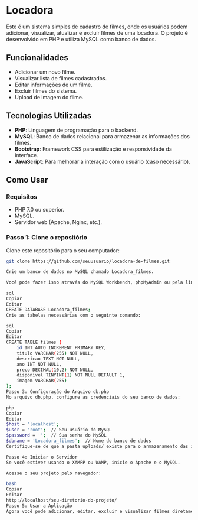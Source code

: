 
# Locadora 

Este é um sistema simples de cadastro de filmes, onde os usuários podem adicionar, visualizar, atualizar e excluir filmes de uma locadora. O projeto é desenvolvido em PHP e utiliza MySQL como banco de dados.

## Funcionalidades

- Adicionar um novo filme.
- Visualizar lista de filmes cadastrados.
- Editar informações de um filme.
- Excluir filmes do sistema.
- Upload de imagem do filme.

## Tecnologias Utilizadas

- **PHP**: Linguagem de programação para o backend.
- **MySQL**: Banco de dados relacional para armazenar as informações dos filmes.
- **Bootstrap**: Framework CSS para estilização e responsividade da interface.
- **JavaScript**: Para melhorar a interação com o usuário (caso necessário).

## Como Usar

### Requisitos

- PHP 7.0 ou superior.
- MySQL.
- Servidor web (Apache, Nginx, etc.).

### Passo 1: Clone o repositório

Clone este repositório para o seu computador:

```bash
git clone https://github.com/seuusuario/locadora-de-filmes.git

Crie um banco de dados no MySQL chamado Locadora_filmes.

Você pode fazer isso através do MySQL Workbench, phpMyAdmin ou pela linha de comando com:

sql
Copiar
Editar
CREATE DATABASE Locadora_filmes;
Crie as tabelas necessárias com o seguinte comando:

sql
Copiar
Editar
CREATE TABLE filmes (
    id INT AUTO_INCREMENT PRIMARY KEY,
    titulo VARCHAR(255) NOT NULL,
    descricao TEXT NOT NULL,
    ano INT NOT NULL,
    preco DECIMAL(10,2) NOT NULL,
    disponivel TINYINT(1) NOT NULL DEFAULT 1,
    imagem VARCHAR(255)
);
Passo 3: Configuração do Arquivo db.php
No arquivo db.php, configure as credenciais do seu banco de dados:

php
Copiar
Editar
$host = 'localhost';
$user = 'root';  // Seu usuário do MySQL
$password = '';  // Sua senha do MySQL
$dbname = 'Locadora_filmes';  // Nome do banco de dados
Certifique-se de que a pasta uploads/ existe para o armazenamento das imagens dos filmes.

Passo 4: Iniciar o Servidor
Se você estiver usando o XAMPP ou WAMP, inicie o Apache e o MySQL.

Acesse o seu projeto pelo navegador:

bash
Copiar
Editar
http://localhost/seu-diretorio-do-projeto/
Passo 5: Usar a Aplicação
Agora você pode adicionar, editar, excluir e visualizar filmes diretamente pela interface da web.


